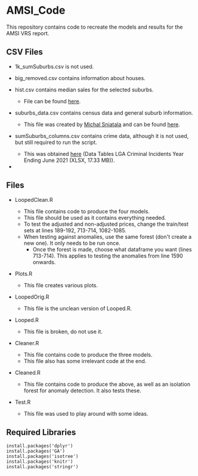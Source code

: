 # AMSI_Code
This repository contains code to recreate the models and results for the AMSI VRS report.

## CSV Files
* 1k_sumSuburbs.csv is not used.

* big_removed.csv contains information about houses.

* hist.csv contains median sales for the selected suburbs.
    * File can be found [here](https://github.com/AdamBilchouris/Domain-Scraping/blob/master/outMedian/big.csv).

* suburbs_data.csv contains census data and general suburb information.
    * This file was created by [Michal Sniatala](https://github.com/michalsn) and can be found [here](https://github.com/michalsn/australian-suburbs).

* sumSuburbs_columns.csv contains crime data, although it is not used, but still required to run the script.
    * This was obtained [here](https://www.crimestatistics.vic.gov.au/crime-statistics/latest-victorian-crime-data/download-data) (Data Tables LGA Criminal Incidents Year Ending June 2021 (XLSX, 17.33 MB)).

* 

## Files
* LoopedClean.R
    * This file contains code to produce the four models.
    * This file should be used as it contains everything needed.
    * To test the adjusted and non-adjusted prices, change the train/test sets at lines 189-192, 713-714, 1082-1085.
    * When testing against anomalies, use the same forest (don't create a new one). It only needs to be run once.
        * Once the forest is made, choose what dataframe you want (lines 713-714). This applies to testing the anomalies from line 1590 onwards.

* Plots.R
    * This file creates various plots.

* LoopedOrig.R
    * This file is the unclean version of Looped.R.

* Looped.R
    * This file is broken, do not use it.

* Cleaner.R
    * This file contains code to produce the three models.
    * This file also has some irrelevant code at the end.

* Cleaned.R
    * This file contains code to produce the above, as well as an isolation forest for anomaly detection. It also tests these.

* Test.R
    * This file was used to play around with some ideas.

## Required Libraries
```{R}
install.packages('dplyr')
install.packages('GA')
install.packages('isotree')
install.packages('knitr')
install.packages('stringr')
```
